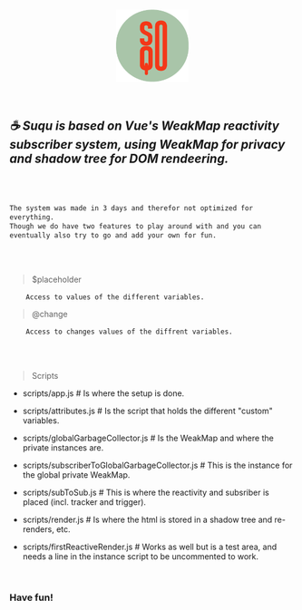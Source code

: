 <br /><p align="center"><img src="./logo.png" width="128px" height="128px" /></p><br />

## _☕ Suqu is based on Vue's WeakMap reactivity subscriber system, using WeakMap for privacy and shadow tree for DOM rendeering._

<br />

<br />

```read
The system was made in 3 days and therefor not optimized for everything. 
Though we do have two features to play around with and you can eventually also try to go and add your own for fun.
```

<br />
<br />

> $placeholder
```read
    Access to values of the different variables.
```

> @change
```read
    Access to changes values of the diffrent variables.
```

<br />
<br />

> Scripts

- scripts/app.js # Is where the setup is done.

- scripts/attributes.js # Is the script that holds the different "custom" variables.

- scripts/globalGarbageCollector.js # Is the WeakMap and where the private instances are.

- scripts/subscriberToGlobalGarbageCollector.js # This is the instance for the global private WeakMap.

- scripts/subToSub.js # This is where the reactivity and subsriber is placed (incl. tracker and trigger).

- scripts/render.js # Is where the html is stored in a shadow tree and re-renders, etc.

- scripts/firstReactiveRender.js # Works as well but is a test area, and needs a line in the instance script to be uncommented to work.

<br />

### Have fun!
